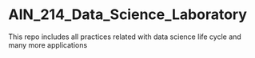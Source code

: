 # AIN_214_Data_Science_Laboratory
This repo includes all practices related with data science life cycle and many more applications
